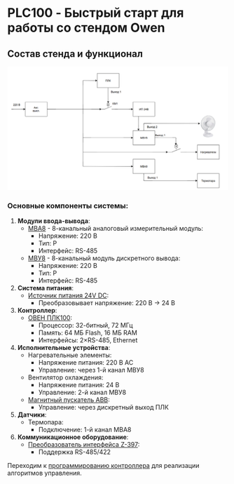 # PLC100 - Быстрый старт для работы со стендом Owen

## Состав стенда и функционал

![Общий вид стенда](./images/image-1.png)

### Основные компоненты системы:
1. **Модули ввода-вывода**:
   - [МВА8](https://owen.ru/uploads/38/rie_mva8_2172.pdf) - 8-канальный аналоговый измерительный модуль:
     - Напряжение: 220 В
     - Тип: P
     - Интерфейс: RS-485
   - [МВУ8](https://owen.ru/uploads/re_mvu8-m01_1792.pdf) - 8-канальный модуль дискретного вывода:
     - Напряжение: 220 В
     - Тип: P
     - Интерфейс: RS-485
2. **Система питания**:
   - [Источник питания 24V DC](https://www.farnell.com/datasheets/99831.pdf):
     - Преобразовывает напряжение: 220 В -> 24 В
3. **Контроллер**:
   - [ОВЕН ПЛК100](https://owen.ru/uploads/re_plc100_1437.pdf):
     - Процессор: 32-битный, 72 МГц
     - Память: 64 МБ Flash, 16 МБ RAM
     - Интерфейсы: 2×RS-485, Ethernet
4. **Исполнительные устройства**:
   - Нагревательные элементы:
     - Напряжение питания: 220 В AC
     - Управление: через 1-й канал МВУ8
   - Вентилятор охлаждения:
     - Напряжение питания: 24 В
     - Управление: 2-й канал МВУ8
   - [Магнитный пускатель ABB](https://www.rlocman.ru/i/File/dat/ABB/Power_General_Purpose/A26_30_10_230V_50HZ.pdf):
     - Управление: через дискретный выход ПЛК
5. **Датчики**:
   - Термопара:
     - Подключение: 1-й канал МВА8
6. **Коммуникационное оборудование**:
   - [Преобразователь интерфейса Z-397](https://ironlogic.ru/il_new.nsf/htm/ru_usb485):
     - Поддержка RS-485/422 
      
Переходим к [программированию контроллера](PLC_programming.md) для реализации алгоритмов управления.